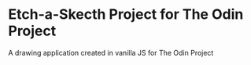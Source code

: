 # Etch-a-Skecth Project for The Odin Project

A drawing application created in vanilla JS for The Odin Project
